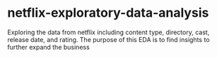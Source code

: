 # netflix-exploratory-data-analysis
Exploring the data from netflix including content type, directory, cast, release date, and rating. The purpose of this EDA is to find insights to further expand the business
